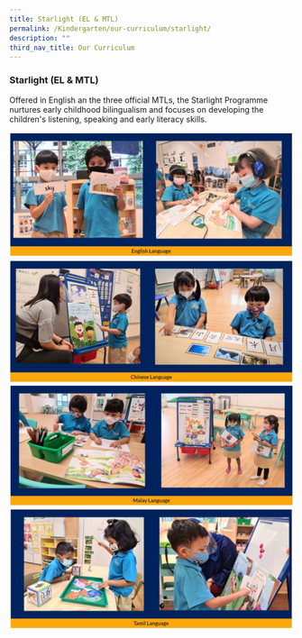 ```yaml
---
title: Starlight (EL & MTL)
permalink: /Kindergarten/our-curriculum/starlight/
description: ""
third_nav_title: Our Curriculum
---
```

### Starlight (EL & MTL)
Offered in English an the three official MTLs, the Starlight Programme nurtures early childhood bilingualism and focuses on developing the children's listening, speaking and early literacy skills.

![](/images/starlight%201.jpg)
![](/images/starlight%202.jpg)
![](/images/starlight%203.jpg)
![](/images/starlight%204.jpg)
